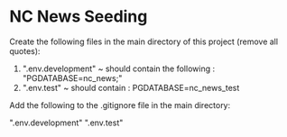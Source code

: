 # NC News Seeding

Create the following files in the main directory of this project (remove all quotes):

1. ".env.development" ~ should contain the following : "PGDATABASE=nc_news;"
2. ".env.test" ~ should contain : PGDATABASE=nc_news_test

Add the following to the .gitignore file in the main directory:

".env.development"
".env.test"